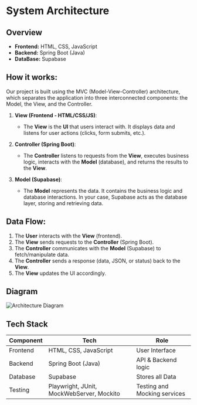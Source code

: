 # System Architecture

## Overview
- **Frontend:** HTML, CSS, JavaScript
- **Backend:** Spring Boot (Java)
- **DataBase:** Supabase

## How it works:

Our project is built using the MVC (Model-View-Controller) architecture, which separates the application into three interconnected components: the Model, the View, and the Controller.

1. **View (Frontend - HTML/CSS/JS)**:
   - The **View** is the **UI** that users interact with. It displays data and listens for user actions (clicks, form submits, etc.).

2. **Controller (Spring Boot)**:
   - The **Controller** listens to requests from the **View**, executes business logic, interacts with the **Model** (database), and returns the results to the **View**.

3. **Model (Supabase)**:
   - The **Model** represents the data. It contains the business logic and database interactions. In your case, Supabase acts as the database layer, storing and retrieving data.

## Data Flow:

1. The **User** interacts with the **View** (frontend).
2. The **View** sends requests to the **Controller** (Spring Boot).
3. The **Controller** communicates with the **Model** (Supabase) to fetch/manipulate data.
4. The **Controller** sends a response (data, JSON, or status) back to the **View**.
5. The **View** updates the UI accordingly.

## Diagram
![Architecture Diagram](https://github.com/user-attachments/assets/391ba4d5-34a4-49c1-9ead-1e5a09ffdccc)

## Tech Stack
| Component   | Tech                | Role                        |
|-------------|---------------------|-----------------------------|
| Frontend    | HTML, CSS, JavaScript  | User Interface              |
| Backend     | Spring Boot (Java)  | API & Backend logic        |
| Database    | Supabase            | Stores all Data             |
| Testing    | Playwright, JUnit, MockWebServer, Mockito | 	Testing and Mocking services |

